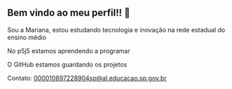 ## Bem vindo ao meu perfil!! 👋

Sou a Mariana, estou estudando tecnologia e inovação na rede estadual do ensino médio

No p5j5 estamos aprendendo a programar

O GitHub estamos guardando os projetos 

Contato: 000010897228904sp@al.educacao.sp.gov.br

<!--
**Marii00Lvss/Marii00Lvss** is a ✨ _special_ ✨ repository because its `README.md` (this file) appears on your GitHub profile.

Here are some ideas to get you started:

- 🔭 I’m currently working on ...
- 🌱 I’m currently learning ...
- 👯 I’m looking to collaborate on ...
- 🤔 I’m looking for help with ...
- 💬 Ask me about ...
- 📫 How to reach me: ...
- 😄 Pronouns: ...
- ⚡ Fun fact: ...
-->
